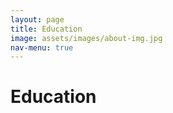 ```yaml
---
layout: page
title: Education
image: assets/images/about-img.jpg
nav-menu: true
---
```


 <h1>Education</h1>
